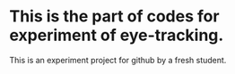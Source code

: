 # This is the part of codes for experiment of eye-tracking.
This is an experiment project for github by a fresh student.
